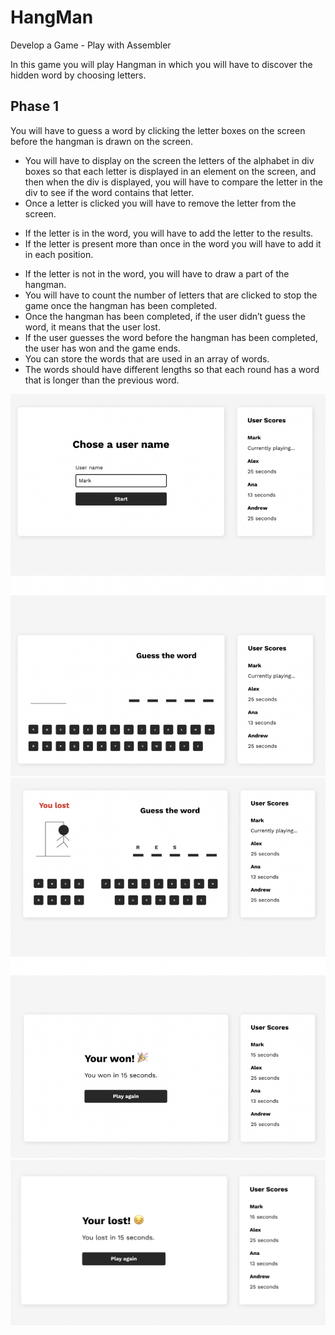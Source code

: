 # HangMan

Develop a Game - Play with Assembler

In this game you will play Hangman in which you will have to discover the hidden word by choosing letters.

## Phase 1

You will have to guess a word by clicking the letter boxes on the screen before the hangman is drawn on the screen.

- You will have to display on the screen the letters of the alphabet in div boxes so that each letter is displayed in an element on the screen, and then when the div is displayed, you will have to compare the letter in the div to see if the word contains that letter.
- Once a letter is clicked you will have to remove the letter from the screen.

* If the letter is in the word, you will have to add the letter to the results.
* If the letter is present more than once in the word you will have to add it in each position.

- If the letter is not in the word, you will have to draw a part of the hangman.
- You will have to count the number of letters that are clicked to stop the game once the hangman has been completed.
- Once the hangman has been completed, if the user didn’t guess the word, it means that the user lost.
- If the user guesses the word before the hangman has been completed, the user has won and the game ends.
- You can store the words that are used in an array of words.
- The words should have different lengths so that each round has a word that is longer than the previous word.

![First Image](/img/Phase1.png)
![Second Image](/img/Phase1b.png)
![Third Image](/img/Phase1c.png)

